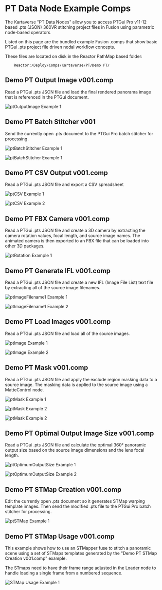 # PT Data Node Example Comps

The Kartaverse "PT Data Nodes" allow you to access PTGui Pro v11-12 based .pts (JSON) 360VR stitching project files in Fusion using parametric node-based operators.

Listed on this page are the bundled example Fusion .comps that show basic PTGui .pts project file driven nodal workflow concepts.

These files are located on disk in the Reactor PathMap based folder:

        Reactor:/Deploy/Comps/Kartaverse/PT/Demo PT/

## Demo PT Output Image v001.comp

Read a PTGui .pts JSON file and load the final rendered panorama image that is referenced in the PTGui document.

![ptOutputImage Example 1](Images/comp-Demo-PT-Output-Image.png)

## Demo PT Batch Stitcher v001

Send the currently open .pts document to the PTGui Pro batch stitcher for processing.

![ptBatchStitcher Example 1](Images/comp-Demo-PT-Batch-Stitcher-1.png)

![ptBatchStitcher Example 1](Images/comp-Demo-PT-Batch-Stitcher-2.png)

## Demo PT CSV Output v001.comp

Read a PTGui .pts JSON file and export a CSV spreadsheet

![ptCSV Example 1](Images/comp-Demo-PT-CSV-Output-1.png)

![ptCSV Example 2](Images/comp-Demo-PT-CSV-Output-2.png)

## Demo PT FBX Camera v001.comp

Read a PTGui .pts JSON file and create a 3D camera by extracting the camera rotation values, focal length, and source image names. The animated camera is then exported to an FBX file that can be loaded into other 3D packages.

![ptRotation Example 1](Images/comp-Demo-PT-FBX-Camera.png)

## Demo PT Generate IFL v001.comp

Read a PTGui .pts JSON file and create a new IFL (Image File List) text file by extracting all of the source image filenames.

![ptImageFilename1 Example 1](Images/comp-Demo-PT-Generate-IFL-1.png)

![ptImageFilename1 Example 2](Images/comp-Demo-PT-Generate-IFL-2.png)

## Demo PT Load Images v001.comp

Read a PTGui .pts JSON file and load all of the source images.

![ptImage Example 1](Images/comp-Demo-PT-Load-Images-1.png)

![ptImage Example 2](Images/comp-Demo-PT-Load-Images-2.png)

## Demo PT Mask v001.comp

Read a PTGui .pts JSON file and apply the exclude region masking data to a source image. The masking data is applied to the source image using a MatteControl node.

![ptMask Example 1](Images/comp-Demo-PT-Mask-1.png)

![ptMask Example 2](Images/comp-Demo-PT-Mask-2.png)

![ptMask Example 2](Images/comp-Demo-PT-Mask-3.jpg)

## Demo PT Optimal Output Image Size v001.comp

Read a PTGui .pts JSON file and calculate the optimal 360° panoramic output size based on the source image dimensions and the lens focal length.

![ptOptimumOutputSize Example 1](Images/comp-Demo-PT-Optimal-Output-Image-Size-1.png)

![ptOptimumOutputSize Example 2](Images/comp-Demo-PT-Optimal-Output-Image-Size-2.png)

## Demo PT STMap Creation v001.comp

Edit the currently open .pts document so it generates STMap warping template images. Then send the modified .pts file to the PTGui Pro batch stitcher for processing.

![ptSTMap Example 1](Images/comp-Demo-PT-STMap-Creation.png)

## Demo PT STMap Usage v001.comp

This example shows how to use an STMapper fuse to stitch a panoramic scene using a set of STMaps templates generated by the "Demo PT STMap Creation v001.comp" example. 

The STmaps need to have their frame range adjusted in the Loader node to handle loading a single frame from a numbered sequence.

![STMap Usage Example 1](Images/comp-Demo-PT-STMap-Usage.png)
